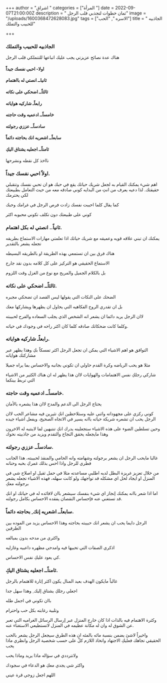 +++
author = "اشراق "
categories = ["المرأة "]
date = 2022-09-07T21:00:00Z
description = " ثمان خطوات لتجذبي قلب الرجل"
image = "/uploads/1600368472628083.jpg"
tags = ["الاسره ", "الحب"]
title = " الجاذبيه للحبيب والتملك"

+++
### الجاذبيه للحبيب والتملك 

هناك عدة نصائح عزيزتي يجب عليك اتباعها للتتملكي قلب الرجل

#### اولا-  احبي نفسك جيداً

#### ثانياــ  انصتي له بااهتمام 

#### ثالثاًــ  اضحكي على نكاته 

#### رابعاًـ  شاركيه هواياته 

#### خامساًــ  ادعميه وقت حاجته

#### سادساًــ  عززي رجولته 

#### سابعاًــ  اشعريه انك بحاجته دائماً 

#### ثامناًــ  اجعليه يشتاق اليكِ

نااخذ كل نقطه  ونشرحها 

### اولاً  احبي نفسك جيداً. 

اهم شيء يمكنك القيام به لجعل شريك حياتك يقع في حبك هو ان تحبي نفسك وتتقبلي حقيقتك. لذا دعيه يعرف من انتِ من البدايه كوني صادقه معه من حيث التعامل بطبيعتك لكي يحترمك 

كما يقال كلما احببت نفسك زادت فرص الرجل في غرامك وحبك 

كوني على طبيعتك دون تكلف تكوني محبوبه اكثر 

### ثانياً.. انصتي له بكل اهتمام. 

يمكنك ان تبني علاقه قويه وعميقه مع شريك حياتك اذا تعلمتي مهارات الاستماع بطريقه تجعله يشعر بالتقدير 

هناك فرق بين ان تستمعي بهذه الطريقة او بالطريقه البسيطه 

الاستماع الحقيقي هو التركيز على كل كلامه بدون نقد جارح 

بل بالكلام الجميل والمريح مع نوع من الغزل وقت اللزوم 

### ثالثاًــ اضحكي على نكاته. 

الضحك على النكات التي يقولها ليس القصد ان تضحكي مجبره 

بل ان تقدري الروح الفكاهيه التي يحاول ان يظهرها ويشاركها معك 

لاان الرجل يريد دائما ان يشعر انه الشخص الذي يجلب السعاده والفرح لحبيبته 

وكلما كانت ضحكاتك صادقه كلما كان اكثر راحه في وجودك في حياته. 

### رابعاًـ  شاركيه هواياته. 

التوافق هو اهم الاشياء التي يمكن ان تجعل الرجل اكثر تمسكاً بكِ وهذا يظهر عبر مشاركتك هواياته 

مثلا هو يحب الرياضه وكرة القدم حاولي ان تكوني بجانبه والاحساس بما يراه جميلا 

شاركي رجلكِ نفس الاهتمامات والهوايات لاان هذا يظهر له ان هناك الكثير من الاشياء التي تربط بينكما 

### خامساًــ  ادعميه وقت حاجته. 

يحتاج الرجل الى الدعم والمدح لاان هذا يشعره بالأمان 

كوني ركزي على مجهوداته واثني عليه وستلاحظين انكِ تثيرين فيه مشاعر الحب لاان الرجل يحب ان تشعره شريكة حياته باانه يسير في الاتجاه الصحيح، ويفعل اشياء جيده 

وحين تسلطين الضوء على هذه الاشياء ستجعلينه يدرك انكِ تنتبهين لما لاينتبه له الاخرون وهذا مايجعله يحقق النجاح والتقدم ويزيد من جاذبيته نحوك

### سادساًــ  عززي رجولته. 

غالبا مايحب الرجل ان يشعر برجولته وشهامته وانه الحامي والمنقذ لحبيبته، هذا الجانب فطري للرجل واذا احس بذلك غمركِ بحبه وحنانه  

من خلال تعزيز غريزة البطل لديه اطلبي مساعدته مثلا في حمل ثقيل او اصلاح شي في المنزل او ايجاد لحل اي مشكله قد تواجهك ولو كانت سهله، فهذه الاشياء تجعله يشعر برجولته معكِ 

اما اذا شعر باانه يمكنك إنجاز اي شيء بنفسك سيشعر باان لافائده له في حياتك او انكِ قد تستغني عنه  فإحساس النقصان يفقده الاحساس بكامل رجولته. 

### سابعاًــ اشعريه إنك ِ بحاجته دائماً. 

الرجل دايما يحب ان يشعر انك حبيبته بحاجته وهذا الاحساس يزيد من الموده بين الطرفين 

واكثري من مدحه بدون بمبالغه 

اذكري الصفات التي تحبيها فيه وامدحي مظهره  داعبيه وغازليه 

كي يعود عليكِ نفس الاحساس. 

### ثامناًــ  اجعليه يشتاق اليكِ. 

غالباً مايكون الهدف بعيد المنال يكون اكثر إثارة للاهتمام بالرجل 

اجعلي رجلكِ يشتاق إليك ِ وهذا سهل جدا 

باان تكوني في اجمل طله 

وتلبية رغابته بكل حب واحترام 

وكثرة الاهتمام فيه بالذات اذا كان خارج المنزل عبر إرسال الرسائل الغراميه التي تعبر عن الشوق له وان له مكانة عظيمه في المنزل لاتستطيعي الاستغناء عنه. 

واخيراً لاشئ يضمن بنسبة مائه بالمئه  ان هذه الطرق سيجعل الرجل يشعر بالحب الحقيقي تجاهك فعليكِ الاجتهاد واتخاذ اللازم كلٌ على حسب شخصية الرجل وانظري ماذا يحب 

ولاتترددي في سؤاله ماذا يريد وماذا يحب 

واكثر شي يجدي معكِ هو الدعاء في سجودك 

اللهم اجعل زوجي قرة عيني